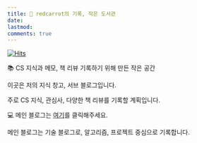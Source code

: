 ```yaml
---
title: 🥕 redcarrot의 기록, 작은 도서관
date: 
lastmod: 
comments: true
---
```

[![Hits](https://camo.githubusercontent.com/e7153a6b2e26d8d62e2249c5a638c39059969b68b13487f3f43750b813ccfb56/68747470733a2f2f686974732e736565796f756661726d2e636f6d2f6170692f636f756e742f696e63722f62616467652e7376673f75726c3d68747470732533412532462532466769746875622e636f6d253246646f6f7269736f70656e253246646576656c6f706572732d6c696272617279)](https://redcarrot01.github.io)

📚 CS 지식과 메모, 책 리뷰 기록하기 위해 만든 작은 공간 

이곳은 저의 지식 창고,  서브 블로그입니다. 

주로 CS 지식, 관심사, 다양한 책 리뷰를 기록할 계획입니다.



💻 메인 블로그는 [여기](https://velog.io/@redcarrot01)를 클릭해주세요.

메인 블로그는 기술 블로그로, 알고리즘, 프로젝트 중심으로 기록합니다.


